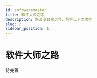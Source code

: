 ```yaml
---
id: softwaremaster
title: 软件大师之路
description: 路漫漫其修远兮，吾将上下而求索
slug: /
sidebar_position: 1
---
```


# 软件大师之路

待完善
